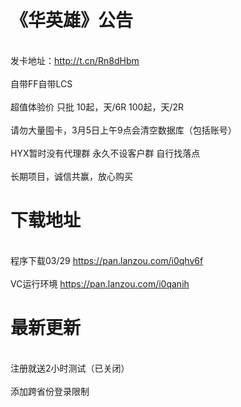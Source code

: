 # 《华英雄》公告
</br> 发卡地址：http://t.cn/Rn8dHbm </br>
</br> 自带FF自带LCS</br>
</br> 超值体验价 只批 10起，天/6R  100起，天/2R</br>
</br> 请勿大量囤卡，3月5日上午9点会清空数据库（包括账号）</br>
</br> HYX暂时没有代理群 永久不设客户群 自行找落点</br>
</br> 长期项目，诚信共赢，放心购买</br>

 
#  下载地址

</br>程序下载03/29 https://pan.lanzou.com/i0qhv6f</br>
</br>VC运行环境 https://pan.lanzou.com/i0qanih</br>


 # 最新更新

</br> 注册就送2小时测试（已关闭） </br>
</br> 添加跨省份登录限制</br>
